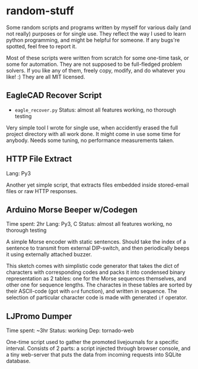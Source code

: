 # random-stuff
Some random scripts and programs written by myself for various daily (and not really) purposes or for single use.
They reflect the way I used to learn python programming, and might be helpful for someone. If any bugs're spotted,
feel free to report it.

Most of these scripts were written from scratch for some one-time task, or some for automation. They are not supposed 
to be full-fledged problem solvers. If you like any of them, freely copy, modify, and do whatever you like! :)
They are all MIT licensed.

## EagleCAD Recover Script
* `eagle_recover.py`
Status: almost all features working, no thorough testing

Very simple tool I wrote for single use, when accidently erased the full project directory with all work done.
It might come in use some time for anybody. Needs some tuning, no performance measurements taken.

## HTTP File Extract
Lang: Py3

Another yet simple script, that extracts files embedded inside stored-email files or raw HTTP responses.

## Arduino Morse Beeper w/Codegen
Time spent: 2hr
Lang: Py3, C
Status: almost all features working, no thorough testing

A simple Morse encoder with static sentences. Should take the index of a sentence to transmit from external DIP-switch,
and then periodically beeps it using externally attached buzzer.

This sketch comes with simplistic code generator that takes the dict of characters with corresponding codes and packs 
it into condensed binary representation as 2 tables: one for the Morse sequences themselves, and other one for sequence 
lengths. The charactes in these tables are sorted by their ASCII-code (got with `ord` function), and written in sequence.
The selection of particular character code is made with generated `if` operator.

## LJPromo Dumper
Time spent: ~3hr
Status: working
Dep: tornado-web

One-time script used to gather the promoted livejournals for a specific interval. Consists of 2 parts: a script injected
through browser console, and a tiny web-server that puts the data from incoming requests into SQLite database.
